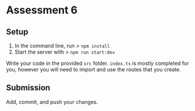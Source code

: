 # Assessment 6

## Setup
1. In the command line, run > `npm install`
2. Start the server with > `npm run start:dev`

Write your code in the provided `src` folder. `index.ts` is mostly completed for you, however you will need to import and use the routes that you create.

## Submission
Add, commit, and push your changes.